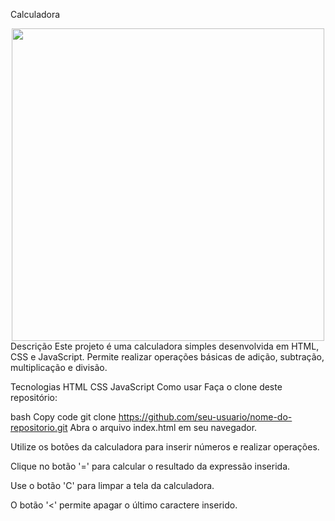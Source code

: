 Calculadora
<div align="center">
  <img src="./assets/Animação.gif" width="500" >
</div>
<div align="left">
Descrição
Este projeto é uma calculadora simples desenvolvida em HTML, CSS e JavaScript. Permite realizar operações básicas de adição, subtração, multiplicação e divisão.

Tecnologias
HTML
CSS
JavaScript
Como usar
Faça o clone deste repositório:

bash
Copy code
git clone https://github.com/seu-usuario/nome-do-repositorio.git
Abra o arquivo index.html em seu navegador.

Utilize os botões da calculadora para inserir números e realizar operações.

Clique no botão '=' para calcular o resultado da expressão inserida.

Use o botão 'C' para limpar a tela da calculadora.

O botão '<' permite apagar o último caractere inserido.

</div>